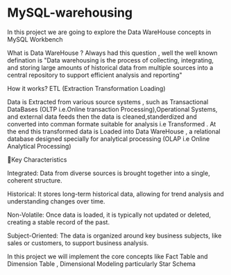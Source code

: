 # MySQL-warehousing

In this project we are going to explore the Data WareHouse concepts in MySQL Workbench

What is Data WareHouse ?
Always had this question , well the well known defination is 
"Data warehousing is the process of collecting, integrating, and storing large amounts of historical data from multiple sources into a central repository to support efficient analysis and reporting"

How it works?
ETL (Extraction Transformation Loading)

Data is Extracted from various source systems , such as Transactional DataBases (OLTP i.e.Online transaction Processing),Operational Systems, and external data feeds then
the data is cleaned,standerdized and converted into comman formate suitable for analysis i.e Transformed .
At the end this transformed data is Loaded into Data WareHouse , a relational database designed specially for analytical processing (OLAP i.e Online Analytical Processing)

🔑Key Characteristics

Integrated:
Data from diverse sources is brought together into a single, coherent structure. 

Historical:
It stores long-term historical data, allowing for trend analysis and understanding changes over time. 

Non-Volatile:
Once data is loaded, it is typically not updated or deleted, creating a stable record of the past. 

Subject-Oriented:
The data is organized around key business subjects, like sales or customers, to support business analysis. 

In this project we will implement the core concepts like Fact Table and Dimension Table , Dimensional Modeling particularly Star Schema




